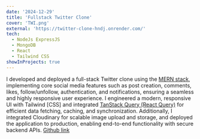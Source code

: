```yaml
---
date: '2024-12-29'
title: 'Fullstack Twitter Clone'
cover: 'TWI.png'
external: 'https://twitter-clone-hndj.onrender.com/'
tech:
  - NodeJs ExpressJS
  - MongoDB
  - React
  - Tailwind CSS
showInProjects: true
---
```



 I developed and deployed a full-stack Twitter clone using the [MERN stack](), implementing core social media features such as post creation, comments, likes, follow/unfollow, authentication, and notifications, ensuring a seamless and highly responsive user experience. I engineered a modern, responsive UI with Tailwind [CSS] and integrated [TanStack Query (React Query)]() for efficient data fetching, caching, and synchronization. Additionally, I integrated Cloudinary for scalable image upload and storage, and deployed the application to production, enabling end-to-end functionality with secure backend APIs. [Github link](https://github.com/RastogiAdit/Twitter-Clone)
